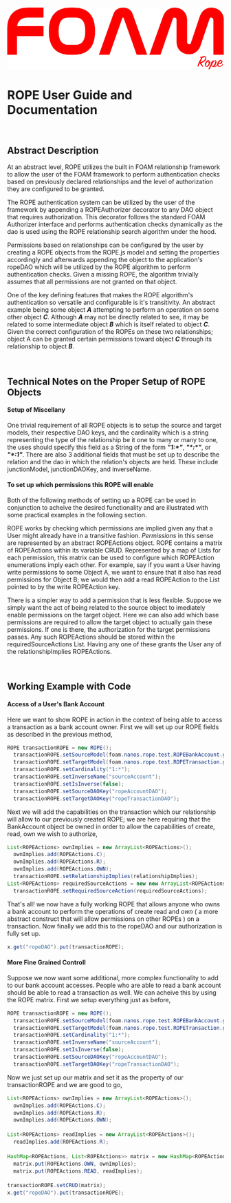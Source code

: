 ![ROPE Logo](rope.png)

# ROPE User Guide and Documentation

&nbsp;

## Abstract Description

At an abstract level, ROPE utilizes the built in FOAM relationship framework to allow the user of the FOAM framework to perform authentication checks based on previously declared relationships and the level of authorization they are configured to be granted.

The ROPE authentication system can be utilized by the user of the framework by appending a ROPEAuthorizer decorator to any DAO object that requires authorization. This decorator follows the standard FOAM Authorizer interface and performs authentication checks dynamically as the dao is used using the ROPE relationship search algorithm under the hood.

Permissions based on relationships can be configured by the user by creating a ROPE objects from the ROPE.js model and setting the properties accordingly and afterwards appending the object to the application's ropeDAO which will be utilized by the ROPE algorithm to perform authentication checks. Given a missing ROPE, the algorithm trivially assumes that all permissions are not granted on that object.

One of the key defining features that makes the ROPE algorithm's authentication so versatile and configurable is it's transitivity. An abstract example being some object ***A*** attempting to perform an operation on some other object ***C***. Although ***A*** may not be directly related to see, it may be related to some intermediate object ***B*** which is itself related to object ***C***. Given the correct configuration of the ROPEs on these two relationships; object A can be granted certain permissions toward object ***C*** through its relationship to object ***B***.

&nbsp;
&nbsp;

## Technical Notes on the Proper Setup of ROPE Objects

#### Setup of Miscellany

One trivial requirement of all ROPE objects is to setup the source and target models, their respective DAO keys, and the cardinality which is a string representing the type of the relationship be it one to many or many to one, the uses should specify this field as a String of the form ***"1:\*"***, ***"\*:\*"***, or ***"\*:1"***. There are also 3 additional fields that must be set up to describe the relation and the dao in which the relation's objects are held. These include junctionModel, junctionDAOKey, and inverseName.

#### To set up which permissions this ROPE will enable

Both of the following methods of setting up a ROPE can be used in conjunction to acheive the desired functionality and are illustrated with some practical examples in the following section.

ROPE works by checking which permissions are implied given any that a User might already have in a transitive fashion. *Permissions* in this sense are represented by an abstract ROPEActions object. ROPE contains a matrix of ROPEActions within its variable CRUD. Represented by a map of Lists for each permission, this matrix can be used to configure which ROPEAction enumerations imply each other. For example, say if you want a User having write permissions to some Object A, we want to ensure that it also has read permissions for Object B; we would then add a read ROPEAction to the List pointed to by the write ROPEAction key.

There is a simpler way to add a permission that is less flexible. Suppose we simply want the act of being related to the source object to imediately enable permissions on the target object. Here we can also add which base permissions are required to allow the target object to actually gain these permissions. If one is there, the authorization for the target permissions passes. Any such ROPEActions should be stored within the requiredSourceActions List. Having any one of these grants the User any of the relationshipImplies ROPEActions.

&nbsp;
&nbsp;

## Working Example with Code

#### Access of a User's Bank Account

Here we want to show ROPE in action in the context of being able to access a transaction as a bank account owner. First we will set up our ROPE fields as described in the previous method,

``` java
ROPE transactionROPE = new ROPE();
  transactionROPE.setSourceModel(foam.nanos.rope.test.ROPEBankAccount.getOwnClassInfo());
  transactionROPE.setTargetModel(foam.nanos.rope.test.ROPETransaction.getOwnClassInfo());
  transactionROPE.setCardinality("1:*");
  transactionROPE.setInverseName("sourceAccount");
  transactionROPE.setIsInverse(false);
  transactionROPE.setSourceDAOKey("ropeAccountDAO");
  transactionROPE.setTargetDAOKey("ropeTransactionDAO");
```

Next we will add the capabilities on the transaction which our relationship will allow to our previously created ROPE; we are here requiring that the BankAccount object be owned in order to allow the capabilities of create, read, own we wish to authorize,

``` java
List<ROPEActions> ownImplies = new ArrayList<ROPEActions>();
  ownImplies.add(ROPEActions.C);
  ownImplies.add(ROPEActions.R);
  ownImplies.add(ROPEActions.OWN);
  transactionROPE.setRelationshipImplies(relationshipImplies);
List<ROPEActions> requiredSourceActions = new new ArrayList<ROPEActions>(Arrays.asList(ROPEActions.OWN));
  transactionROPE.setRequiredSourceAction(requiredSourceActions);
```

That's all! we now have a fully working ROPE that allows anyone who owns a bank account to perform the operations of create read and *own* ( a more abstract construct that will allow permissions on other ROPEs ) on a transaction. Now finally we add this to the ropeDAO and our authorization is fully set up.

``` java
x.get("ropeDAO").put(transactionROPE);
```

#### More Fine Grained Controll

Suppose we now want some additional, more complex functionality to add to our bank account accesses. People who are able to read a bank account should be able to read a transaction as well. We can acheive this by using the ROPE matrix. First we setup everything just as before,

``` java
ROPE transactionROPE = new ROPE();
  transactionROPE.setSourceModel(foam.nanos.rope.test.ROPEBankAccount.getOwnClassInfo());
  transactionROPE.setTargetModel(foam.nanos.rope.test.ROPETransaction.getOwnClassInfo());
  transactionROPE.setCardinality("1:*");
  transactionROPE.setInverseName("sourceAccount");
  transactionROPE.setIsInverse(false);
  transactionROPE.setSourceDAOKey("ropeAccountDAO");
  transactionROPE.setTargetDAOKey("ropeTransactionDAO");
```

Now we just set up our matrix and set it as the property of our transactionROPE and we are good to go,

``` java
List<ROPEActions> ownImplies = new ArrayList<ROPEActions>();
  ownImplies.add(ROPEActions.C);
  ownImplies.add(ROPEActions.R);
  ownImplies.add(ROPEActions.OWN);

List<ROPEActions> readImplies = new ArrayList<ROPEActions>();
  readImplies.add(ROPEActions.R);

HashMap<ROPEActions, List<ROPEActions>> matrix = new HashMap<ROPEActions, List<ROPEActions>>();
  matrix.put(ROPEActions.OWN, ownImplies);
  matrix.put(ROPEActions.READ, readImplies);

transactionROPE.setCRUD(matrix);
x.get("ropeDAO").put(transactionROPE);
```


